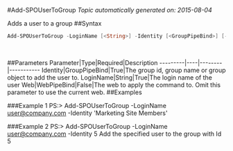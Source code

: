 #Add-SPOUserToGroup
*Topic automatically generated on: 2015-08-04*

Adds a user to a group
##Syntax
```powershell
Add-SPOUserToGroup -LoginName [<String>] -Identity [<GroupPipeBind>] [-Web [<WebPipeBind>]]
```
&nbsp;

##Parameters
Parameter|Type|Required|Description
---------|----|--------|-----------
Identity|GroupPipeBind|True|The group id, group name or group object to add the user to.
LoginName|String|True|The login name of the user
Web|WebPipeBind|False|The web to apply the command to. Omit this parameter to use the current web.
##Examples

###Example 1
    PS:> Add-SPOUserToGroup -LoginName user@company.com -Identity 'Marketing Site Members'


###Example 2
    PS:> Add-SPOUserToGroup -LoginName user@company.com -Identity 5
Add the specified user to the group with Id 5
